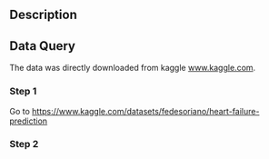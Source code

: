 ## Description

## Data Query

The data was directly downloaded from kaggle www.kaggle.com.

### Step 1

Go to https://www.kaggle.com/datasets/fedesoriano/heart-failure-prediction

### Step 2
